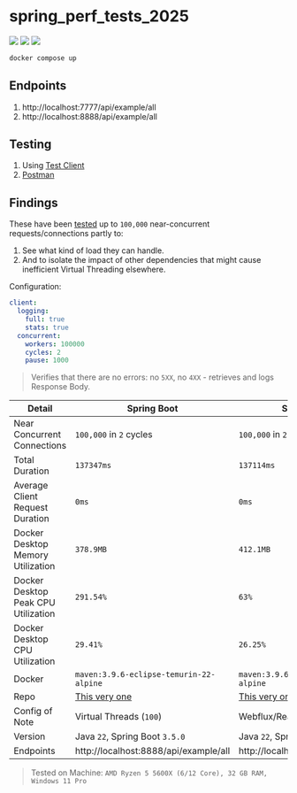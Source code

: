 # spring_perf_tests_2025

[![](https://img.shields.io/badge/Spring%20Boot-3.5.0-green.svg)](https://spring.io/projects/spring-boot)
[![](https://img.shields.io/badge/Maven-3.8.6-white.svg)](https://maven.apache.org/download.cgi)
[![](https://img.shields.io/badge/Docker-blue.svg)](https://www.docker.com/) 

```bash
docker compose up
```

## Endpoints

1. http://localhost:7777/api/example/all
1. http://localhost:8888/api/example/all

## Testing

1. Using [Test Client](https://github.com/Thoughtscript/test_client)
2. [Postman](https://www.postman.com/)

## Findings

These have been [tested](https://github.com/Thoughtscript/test_client) up to `100,000` near-concurrent requests/connections partly to:
1. See what kind of load they can handle.
2. And to isolate the impact of other dependencies that might cause inefficient Virtual Threading elsewhere.

Configuration:
```yaml
client:
  logging:
    full: true
    stats: true
  concurrent:
    workers: 100000
    cycles: 2
    pause: 1000
```

> Verifies that there are no errors: no `5XX`, no `4XX` - retrieves and logs Response Body.

| Detail  | Spring Boot | Spring WebFlux | Node.js | 
| ---  | --- | --- | --- | 
| Near Concurrent Connections  | `100,000` in `2` cycles | `100,000` in `2` cycles |  `100,000` in `2` cycles |
| Total Duration | `137347ms`  |  `137114ms` | `213513` |
| Average Client Request Duration | `0ms` | `0ms` | `1ms` |
| Docker Desktop Memory Utilization | `378.9MB` | `412.1MB` | `201.1MB` |
| Docker Desktop Peak CPU Utilization  | `291.54%` | `63%` | `54.72%` |
| Docker Desktop CPU Utilization  | `29.41%` | `26.25%` |  `41.52%` |
| Docker  | `maven:3.9.6-eclipse-temurin-22-alpine` | `maven:3.9.6-eclipse-temurin-22-alpine` | `node:23.11.1` |
| Repo  | [This very one](https://github.com/Thoughtscript/spring_perf_tests_2025) | [This very one](https://github.com/Thoughtscript/spring_perf_tests_2025) | [mearn_2024](https://github.com/Thoughtscript/mearn_2024) | 
| Config of Note  | Virtual Threads (`100`) | Webflux/Reactor Threads (`5-10`) |  HTTPS Fork Cluster (`4`) w/ backing Mongo DB |
| Version | Java `22`, Spring Boot `3.5.0` | Java `22`, Spring Boot `3.5.0` | Node `23.11.1`, Mongo `7.0.9` |
| Endpoints | http://localhost:8888/api/example/all | http://localhost:7777/api/example/all | https://localhost:8888/api/event/<UUID> |

> Tested on Machine: `AMD Ryzen 5 5600X (6/12 Core), 32 GB RAM, Windows 11 Pro`
